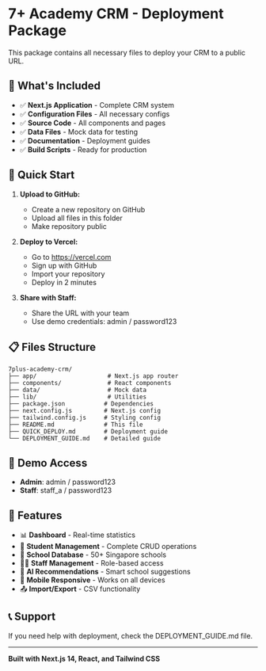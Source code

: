 # 7+ Academy CRM - Deployment Package

This package contains all necessary files to deploy your CRM to a public URL.

## 📁 What's Included

- ✅ **Next.js Application** - Complete CRM system
- ✅ **Configuration Files** - All necessary configs
- ✅ **Source Code** - All components and pages
- ✅ **Data Files** - Mock data for testing
- ✅ **Documentation** - Deployment guides
- ✅ **Build Scripts** - Ready for production

## 🚀 Quick Start

1. **Upload to GitHub:**
   - Create a new repository on GitHub
   - Upload all files in this folder
   - Make repository public

2. **Deploy to Vercel:**
   - Go to https://vercel.com
   - Sign up with GitHub
   - Import your repository
   - Deploy in 2 minutes

3. **Share with Staff:**
   - Share the URL with your team
   - Use demo credentials: admin / password123

## 📋 Files Structure

```
7plus-academy-crm/
├── app/                    # Next.js app router
├── components/             # React components
├── data/                   # Mock data
├── lib/                    # Utilities
├── package.json           # Dependencies
├── next.config.js         # Next.js config
├── tailwind.config.js     # Styling config
├── README.md              # This file
├── QUICK_DEPLOY.md        # Deployment guide
└── DEPLOYMENT_GUIDE.md    # Detailed guide
```

## 🔐 Demo Access

- **Admin**: admin / password123
- **Staff**: staff_a / password123

## 🌟 Features

- 📊 **Dashboard** - Real-time statistics
- 👥 **Student Management** - Complete CRUD operations
- 🏫 **School Database** - 50+ Singapore schools
- 👨‍💼 **Staff Management** - Role-based access
- 🤖 **AI Recommendations** - Smart school suggestions
- 📱 **Mobile Responsive** - Works on all devices
- 📤 **Import/Export** - CSV functionality

## 📞 Support

If you need help with deployment, check the DEPLOYMENT_GUIDE.md file.

---

**Built with Next.js 14, React, and Tailwind CSS**
